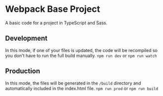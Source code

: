 # Webpack Base Project
A basic code for a project in TypeScript and Sass.

## Development
In this mode, if one of your files is updated, the code will be recompiled so you don't have to run the full build manually.
`npm run dev`
or
`npm run watch`

## Production
In this mode, the files will be generated in the `/build` directory and automatically included in the index.html file.
`npm run prod`
or
`npm run build`
